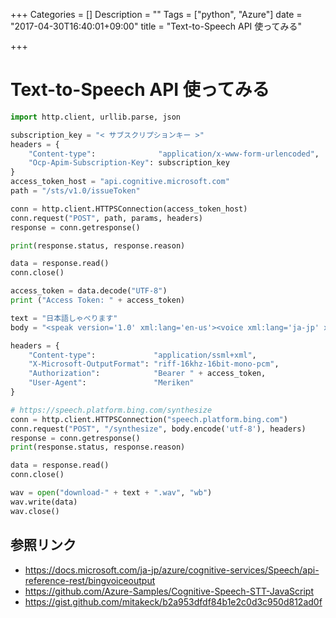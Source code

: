 +++
Categories = []
Description = ""
Tags = ["python", "Azure"]
date = "2017-04-30T16:40:01+09:00"
title = "Text-to-Speech API 使ってみる"

+++

# Text-to-Speech API 使ってみる

```python
import http.client, urllib.parse, json
```

```python
subscription_key = "< サブスクリプションキー >"
headers = {
    "Content-type":              "application/x-www-form-urlencoded",
    "Ocp-Apim-Subscription-Key": subscription_key
}
access_token_host = "api.cognitive.microsoft.com"
path = "/sts/v1.0/issueToken"

conn = http.client.HTTPSConnection(access_token_host)
conn.request("POST", path, params, headers)
response = conn.getresponse()

print(response.status, response.reason)

data = response.read()
conn.close()

access_token = data.decode("UTF-8")
print ("Access Token: " + access_token)
```

```python
text = "日本語しゃべります"
body = "<speak version='1.0' xml:lang='en-us'><voice xml:lang='ja-jp' xml:gender='Female' name='Microsoft Server Speech Text to Speech Voice (ja-JP, Ayumi, Apollo)'>" + text + "</voice></speak>"

headers = {
    "Content-type":             "application/ssml+xml",
    "X-Microsoft-OutputFormat": "riff-16khz-16bit-mono-pcm",
    "Authorization":            "Bearer " + access_token,
    "User-Agent":               "Meriken"
}

# https://speech.platform.bing.com/synthesize
conn = http.client.HTTPSConnection("speech.platform.bing.com")
conn.request("POST", "/synthesize", body.encode('utf-8'), headers)
response = conn.getresponse()
print(response.status, response.reason)

data = response.read()
conn.close()

wav = open("download-" + text + ".wav", "wb")
wav.write(data)
wav.close()
```

## 参照リンク

- https://docs.microsoft.com/ja-jp/azure/cognitive-services/Speech/api-reference-rest/bingvoiceoutput
- https://github.com/Azure-Samples/Cognitive-Speech-STT-JavaScript
- https://gist.github.com/mitakeck/b2a953dfdf84b1e2c0d3c950d812ad0f
